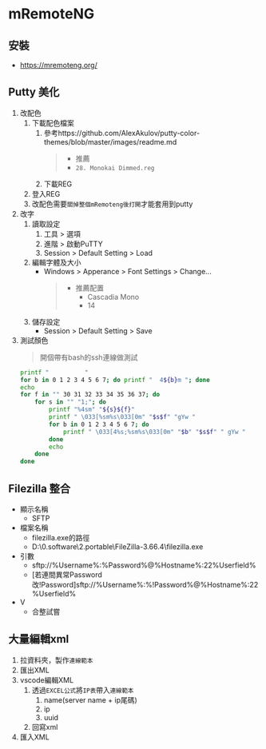 # mRemoteNG 

## 安裝
* https://mremoteng.org/

## Putty 美化
1. 改配色
	1. 下載配色檔案
		1. 參考https://github.com/AlexAkulov/putty-color-themes/blob/master/images/readme.md
            > * 推薦
            > * `28. Monokai Dimmed.reg`
		2. 下載REG 
	2. 登入REG
	3. 改配色需要`關掉整個mRemoteng後打開`才能套用到putty
2. 改字
	1. 讀取設定
		1. 工具 > 選項
		2. 進階 > 啟動PuTTY
		3. Session > Default Setting > Load
	2. 編輯字體及大小
		* Windows > Apperance > Font Settings > Change...
          > - 推薦配置 
          >   * Cascadia Mono 
          >   * 14
	3. 儲存設定
		* Session > Default Setting > Save
3. 測試顏色
   > 開個帶有bash的ssh連線做測試
    ```sh
    printf "          "
    for b in 0 1 2 3 4 5 6 7; do printf "  4${b}m "; done
    echo
    for f in "" 30 31 32 33 34 35 36 37; do
        for s in "" "1;"; do
            printf "%4sm" "${s}${f}"
            printf " \033[%sm%s\033[0m" "$s$f" "gYw "
            for b in 0 1 2 3 4 5 6 7; do
                printf " \033[4%s;%sm%s\033[0m" "$b" "$s$f" " gYw "
            done
            echo
        done
    done
    ```

## Filezilla 整合
* 顯示名稱
  * SFTP
* 檔案名稱
  * filezilla.exe的路徑
  * D:\0.software\2.portable\FileZilla-3.66.4\filezilla.exe
* 引數
  * sftp://%Username%:%Password%@%Hostname%:22%Userfield%
  * [若連間異常Password改!Password]sftp://%Username%:%!Password%@%Hostname%:22%Userfield% 
* V
  * 合整試嘗

## 大量編輯xml
1. 拉資料夾，製作`連線範本`
2. 匯出XML
3. vscode編輯XML
   1. 透過`EXCEL公式`將`IP表`帶入`連線範本`
      1. name(server name + ip尾碼)
      2. ip
      3. uuid
   2. 回寫xml
4. 匯入XML